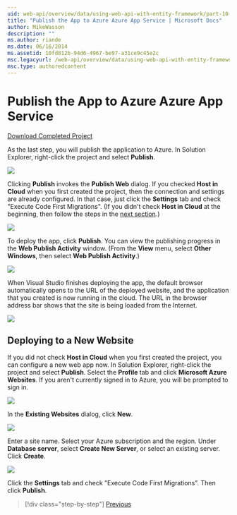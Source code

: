 ```yaml
---
uid: web-api/overview/data/using-web-api-with-entity-framework/part-10
title: "Publish the App to Azure Azure App Service | Microsoft Docs"
author: MikeWasson
description: ""
ms.author: riande
ms.date: 06/16/2014
ms.assetid: 10fd812b-94d6-4967-be97-a31ce9c45e2c
msc.legacyurl: /web-api/overview/data/using-web-api-with-entity-framework/part-10
msc.type: authoredcontent
---
```

# Publish the App to Azure Azure App Service

[Download Completed Project](https://github.com/MikeWasson/BookService)

As the last step, you will publish the application to Azure. In Solution Explorer, right-click the project and select **Publish**.

![](part-10/_static/image1.png)

Clicking **Publish** invokes the **Publish Web** dialog. If you checked **Host in Cloud** when you first created the project, then the connection and settings are already configured. In that case, just click the **Settings** tab and check &quot;Execute Code First Migrations&quot;. (If you didn't check **Host in Cloud** at the beginning, then follow the steps in the [next section](#new-website).)

[![](part-10/_static/image3.png)](part-10/_static/image2.png)

To deploy the app, click **Publish**. You can view the publishing progress in the **Web Publish Activity** window. (From the **View** menu, select **Other Windows**, then select **Web Publish Activity**.)

![](part-10/_static/image4.png)

When Visual Studio finishes deploying the app, the default browser automatically opens to the URL of the deployed website, and the application that you created is now running in the cloud. The URL in the browser address bar shows that the site is being loaded from the Internet.

[![](part-10/_static/image6.png)](part-10/_static/image5.png)

<a id="new-website"></a>
## Deploying to a New Website

If you did not check **Host in Cloud** when you first created the project, you can configure a new web app now. In Solution Explorer, right-click the project and select **Publish**. Select the **Profile** tab and click **Microsoft Azure Websites**. If you aren't currently signed in to Azure, you will be prompted to sign in.

[![](part-10/_static/image8.png)](part-10/_static/image7.png)

In the **Existing Websites** dialog, click **New**.

![](part-10/_static/image9.png)

Enter a site name. Select your Azure subscription and the region. Under **Database server**, select **Create New Server**, or select an existing server. Click **Create**.

[![](part-10/_static/image11.png)](part-10/_static/image10.png)

Click the **Settings** tab and check &quot;Execute Code First Migrations&quot;. Then click **Publish**.

> [!div class="step-by-step"]
> [Previous](part-9.md)
